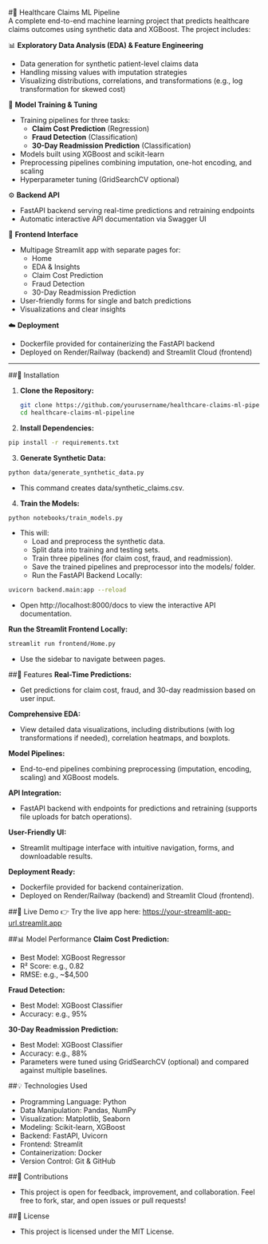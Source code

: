 #🏥 Healthcare Claims ML Pipeline  
A complete end-to-end machine learning project that predicts healthcare claims outcomes using synthetic data and XGBoost. The project includes:

📊 **Exploratory Data Analysis (EDA) & Feature Engineering**  
- Data generation for synthetic patient-level claims data  
- Handling missing values with imputation strategies  
- Visualizing distributions, correlations, and transformations (e.g., log transformation for skewed cost)

🧠 **Model Training & Tuning**  
- Training pipelines for three tasks:
  - **Claim Cost Prediction** (Regression)  
  - **Fraud Detection** (Classification)  
  - **30-Day Readmission Prediction** (Classification)  
- Models built using XGBoost and scikit-learn  
- Preprocessing pipelines combining imputation, one-hot encoding, and scaling  
- Hyperparameter tuning (GridSearchCV optional)

⚙️ **Backend API**  
- FastAPI backend serving real-time predictions and retraining endpoints  
- Automatic interactive API documentation via Swagger UI

🎨 **Frontend Interface**  
- Multipage Streamlit app with separate pages for:
  - Home  
  - EDA & Insights  
  - Claim Cost Prediction  
  - Fraud Detection  
  - 30-Day Readmission Prediction  
- User-friendly forms for single and batch predictions  
- Visualizations and clear insights

☁️ **Deployment**  
- Dockerfile provided for containerizing the FastAPI backend  
- Deployed on Render/Railway (backend) and Streamlit Cloud (frontend)

---

##🚀 Installation

1. **Clone the Repository:**
   ```bash
   git clone https://github.com/yourusername/healthcare-claims-ml-pipeline.git
   cd healthcare-claims-ml-pipeline
   ```


2. **Install Dependencies:**

```bash
pip install -r requirements.txt
```

3. **Generate Synthetic Data:**

```bash
python data/generate_synthetic_data.py
```
- This command creates data/synthetic_claims.csv.

4. **Train the Models:**

```bash
python notebooks/train_models.py
```
- This will:
	- Load and preprocess the synthetic data.
	- Split data into training and testing sets.
	- Train three pipelines (for claim cost, fraud, and readmission).
	- Save the trained pipelines and preprocessor into the models/ folder.
	- Run the FastAPI Backend Locally:

```bash
uvicorn backend.main:app --reload
```
- Open http://localhost:8000/docs to view the interactive API documentation.

**Run the Streamlit Frontend Locally:**
```bash
streamlit run frontend/Home.py
```

- Use the sidebar to navigate between pages.

##🌟 Features
**Real-Time Predictions:**

- Get predictions for claim cost, fraud, and 30-day readmission based on user input.

**Comprehensive EDA:**

- View detailed data visualizations, including distributions (with log transformations if needed), correlation heatmaps, and boxplots.

**Model Pipelines:**

- End-to-end pipelines combining preprocessing (imputation, encoding, scaling) and XGBoost models.

**API Integration:**

- FastAPI backend with endpoints for predictions and retraining (supports file uploads for batch operations).

**User-Friendly UI:**

- Streamlit multipage interface with intuitive navigation, forms, and downloadable results.

**Deployment Ready:**

- Dockerfile provided for backend containerization.
- Deployed on Render/Railway (backend) and Streamlit Cloud (frontend).

##🔗 Live Demo
👉 Try the live app here: https://your-streamlit-app-url.streamlit.app


##📊 Model Performance
**Claim Cost Prediction:**
- Best Model: XGBoost Regressor
- R² Score: e.g., 0.82
- RMSE: e.g., ~$4,500

**Fraud Detection:**
- Best Model: XGBoost Classifier
- Accuracy: e.g., 95%

**30-Day Readmission Prediction:**
- Best Model: XGBoost Classifier
- Accuracy: e.g., 88%
- Parameters were tuned using GridSearchCV (optional) and compared against multiple baselines.

##💡 Technologies Used
- Programming Language: Python
- Data Manipulation: Pandas, NumPy
- Visualization: Matplotlib, Seaborn
- Modeling: Scikit-learn, XGBoost
- Backend: FastAPI, Uvicorn
- Frontend: Streamlit
- Containerization: Docker
- Version Control: Git & GitHub

##🤝 Contributions
- This project is open for feedback, improvement, and collaboration. Feel free to fork, star, and open issues or pull requests!

##📜 License
- This project is licensed under the MIT License.


